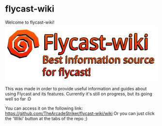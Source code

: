 # flycast-wiki
Welcome to flycast-wiki!
![](https://github.com/TheArcadeStriker/flycast-wiki/blob/master/images/flycast-wiki-logo2.png)

This was made in order to provide useful information and guides about using Flycast and its features. Currently it's still on progress, but its going well so far :D

You can access it on the following link: https://github.com/TheArcadeStriker/flycast-wiki/wiki
Or you can just click the 'Wiki' button at the tabs of the repo ;)
